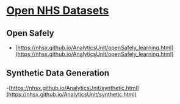 # [Open NHS Datasets](https://github.com/nhs-pycom/open-source-explained/blob/main/5.open-nhs-datasets.md)

## Open Safely
- [https://nhsx.github.io/AnalyticsUnit/openSafely_learning.html](https://nhsx.github.io/AnalyticsUnit/openSafely_learning.html)

## Synthetic Data Generation
-[https://nhsx.github.io/AnalyticsUnit/synthetic.html](https://nhsx.github.io/AnalyticsUnit/synthetic.html)
